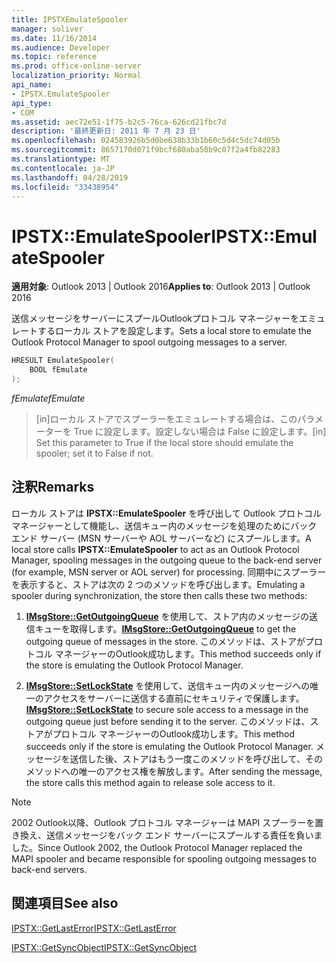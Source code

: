 ```yaml
---
title: IPSTXEmulateSpooler
manager: soliver
ms.date: 11/16/2014
ms.audience: Developer
ms.topic: reference
ms.prod: office-online-server
localization_priority: Normal
api_name:
- IPSTX.EmulateSpooler
api_type:
- COM
ms.assetid: aec72e51-1f75-b2c5-76ca-626cd21fbc7d
description: '最終更新日: 2011 年 7 月 23 日'
ms.openlocfilehash: 024583926b5d0be638b33b1b60c5d4c5dc74d05b
ms.sourcegitcommit: 8657170d071f9bcf680aba50b9c07f2a4fb82283
ms.translationtype: MT
ms.contentlocale: ja-JP
ms.lasthandoff: 04/28/2019
ms.locfileid: "33438954"
---
```

# <a name="ipstxemulatespooler"></a><span data-ttu-id="2c600-103">IPSTX::EmulateSpooler</span><span class="sxs-lookup"><span data-stu-id="2c600-103">IPSTX::EmulateSpooler</span></span>

  
  
<span data-ttu-id="2c600-104">**適用対象**: Outlook 2013 | Outlook 2016</span><span class="sxs-lookup"><span data-stu-id="2c600-104">**Applies to**: Outlook 2013 | Outlook 2016</span></span> 
  
<span data-ttu-id="2c600-105">送信メッセージをサーバーにスプールOutlookプロトコル マネージャーをエミュレートするローカル ストアを設定します。</span><span class="sxs-lookup"><span data-stu-id="2c600-105">Sets a local store to emulate the Outlook Protocol Manager to spool outgoing messages to a server.</span></span>
  
```cpp
HRESULT EmulateSpooler( 
    BOOL fEmulate 
);
```

 <span data-ttu-id="2c600-106">_fEmulate_</span><span class="sxs-lookup"><span data-stu-id="2c600-106">_fEmulate_</span></span>
  
>  <span data-ttu-id="2c600-107">[in]ローカル ストアでスプーラーをエミュレートする場合は、このパラメーターを True に設定します。設定しない場合は False に設定します。</span><span class="sxs-lookup"><span data-stu-id="2c600-107">[in] Set this parameter to True if the local store should emulate the spooler; set it to False if not.</span></span> 
    
## <a name="remarks"></a><span data-ttu-id="2c600-108">注釈</span><span class="sxs-lookup"><span data-stu-id="2c600-108">Remarks</span></span>

<span data-ttu-id="2c600-109">ローカル ストアは **IPSTX::EmulateSpooler** を呼び出して Outlook プロトコル マネージャーとして機能し、送信キュー内のメッセージを処理のためにバック エンド サーバー (MSN サーバーや AOL サーバーなど) にスプールします。</span><span class="sxs-lookup"><span data-stu-id="2c600-109">A local store calls **IPSTX::EmulateSpooler** to act as an Outlook Protocol Manager, spooling messages in the outgoing queue to the back-end server (for example, MSN server or AOL server) for processing.</span></span> <span data-ttu-id="2c600-110">同期中にスプーラーを表示すると、ストアは次の 2 つのメソッドを呼び出します。</span><span class="sxs-lookup"><span data-stu-id="2c600-110">Emulating a spooler during synchronization, the store then calls these two methods:</span></span> 
  
1. <span data-ttu-id="2c600-111">**[IMsgStore::GetOutgoingQueue](imsgstore-getoutgoingqueue.md)** を使用して、ストア内のメッセージの送信キューを取得します。</span><span class="sxs-lookup"><span data-stu-id="2c600-111">**[IMsgStore::GetOutgoingQueue](imsgstore-getoutgoingqueue.md)** to get the outgoing queue of messages in the store.</span></span> <span data-ttu-id="2c600-112">このメソッドは、ストアがプロトコル マネージャーのOutlook成功します。</span><span class="sxs-lookup"><span data-stu-id="2c600-112">This method succeeds only if the store is emulating the Outlook Protocol Manager.</span></span> 
    
2. <span data-ttu-id="2c600-113">**[IMsgStore::SetLockState](imsgstore-setlockstate.md)** を使用して、送信キュー内のメッセージへの唯一のアクセスをサーバーに送信する直前にセキュリティで保護します。</span><span class="sxs-lookup"><span data-stu-id="2c600-113">**[IMsgStore::SetLockState](imsgstore-setlockstate.md)** to secure sole access to a message in the outgoing queue just before sending it to the server.</span></span> <span data-ttu-id="2c600-114">このメソッドは、ストアがプロトコル マネージャーのOutlook成功します。</span><span class="sxs-lookup"><span data-stu-id="2c600-114">This method succeeds only if the store is emulating the Outlook Protocol Manager.</span></span> <span data-ttu-id="2c600-115">メッセージを送信した後、ストアはもう一度このメソッドを呼び出して、そのメソッドへの唯一のアクセス権を解放します。</span><span class="sxs-lookup"><span data-stu-id="2c600-115">After sending the message, the store calls this method again to release sole access to it.</span></span> 
    
> [!NOTE]
> <span data-ttu-id="2c600-116">2002 Outlook以降、Outlook プロトコル マネージャーは MAPI スプーラーを置き換え、送信メッセージをバック エンド サーバーにスプールする責任を負いました。</span><span class="sxs-lookup"><span data-stu-id="2c600-116">Since Outlook 2002, the Outlook Protocol Manager replaced the MAPI spooler and became responsible for spooling outgoing messages to back-end servers.</span></span> 
  
## <a name="see-also"></a><span data-ttu-id="2c600-117">関連項目</span><span class="sxs-lookup"><span data-stu-id="2c600-117">See also</span></span>



[<span data-ttu-id="2c600-118">IPSTX::GetLastError</span><span class="sxs-lookup"><span data-stu-id="2c600-118">IPSTX::GetLastError</span></span>](ipstx-getlasterror.md)
  
[<span data-ttu-id="2c600-119">IPSTX::GetSyncObject</span><span class="sxs-lookup"><span data-stu-id="2c600-119">IPSTX::GetSyncObject</span></span>](ipstx-getsyncobject.md)

